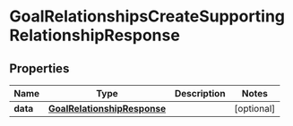 

# GoalRelationshipsCreateSupportingRelationshipResponse


## Properties

| Name | Type | Description | Notes |
|------------ | ------------- | ------------- | -------------|
|**data** | [**GoalRelationshipResponse**](GoalRelationshipResponse.md) |  |  [optional] |



